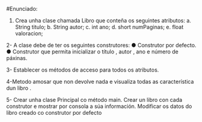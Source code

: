 #Enunciado:
1. Crea unha clase chamada Libro que conteña os seguintes atributos:
 a. String titulo;
 b. String autor;
 c. int ano;
 d. short numPaginas;
 e. float valoracion;

2- A clase debe de ter os seguintes construtores:
    ● Construtor por defecto. 
    ● Construtor que permita inicializar o título , autor , ano e número de páxinas.

3- Establecer os métodos de acceso para todos os atributos. 

4-Metodo amosar que non devolve nada e visualiza todas as característica dun libro .

5- Crear unha clase Principal co método main.
 Crear un libro con cada construtor e mostrar por consola a súa información. Modificar os datos do libro creado co construtor por defecto
